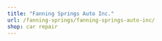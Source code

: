 ```yaml
---
title: "Fanning Springs Auto Inc."
url: /fanning-springs/fanning-springs-auto-inc/
shop: car repair
---
```

